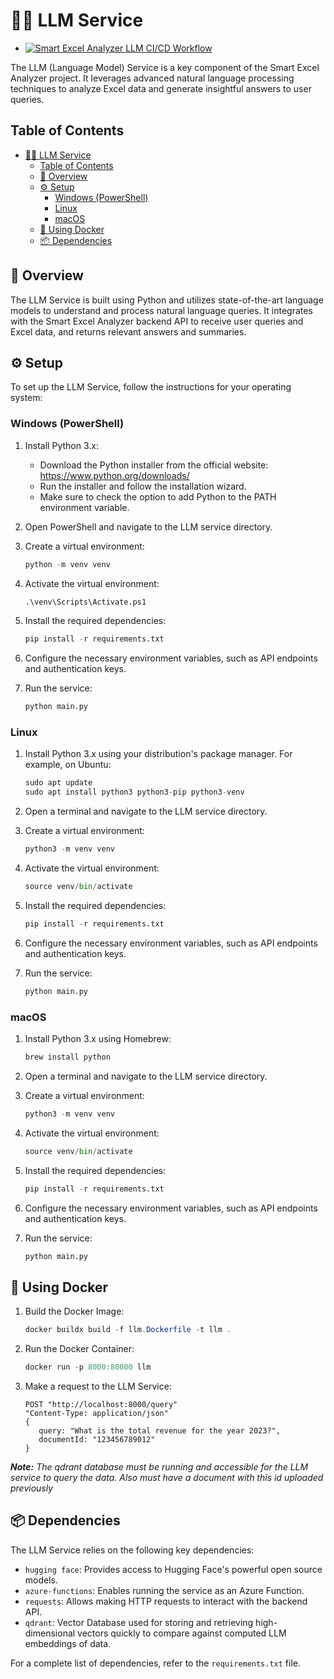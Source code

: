 
# 🤖💬 LLM Service

- [![Smart Excel Analyzer LLM CI/CD Workflow](https://github.com/cwmasonRollTide/SmartExcelAnalyzer/actions/workflows/llm-workflow.yml/badge.svg?branch=main)](https://github.com/cwmasonRollTide/SmartExcelAnalyzer/actions/workflows/llm-workflow.yml)

The LLM (Language Model) Service is a key component of the Smart Excel Analyzer project. It leverages advanced natural language processing techniques to analyze Excel data and generate insightful answers to user queries.

## Table of Contents

- [🤖💬 LLM Service](#-llm-service)
  - [Table of Contents](#table-of-contents)
  - [📝 Overview](#-overview)
  - [⚙️ Setup](#️-setup)
    - [Windows (PowerShell)](#windows-powershell)
    - [Linux](#linux)
    - [macOS](#macos)
  - [🐳 Using Docker](#-using-docker)
  - [📦 Dependencies](#-dependencies)

## 📝 Overview

The LLM Service is built using Python and utilizes state-of-the-art language models to understand and process natural language queries. It integrates with the Smart Excel Analyzer backend API to receive user queries and Excel data, and returns relevant answers and summaries.

## ⚙️ Setup  

To set up the LLM Service, follow the instructions for your operating system:

### Windows (PowerShell)

1. Install Python 3.x:
   - Download the Python installer from the official website: <https://www.python.org/downloads/>
   - Run the installer and follow the installation wizard.
   - Make sure to check the option to add Python to the PATH environment variable.

2. Open PowerShell and navigate to the LLM service directory.

3. Create a virtual environment:

   ```python
   python -m venv venv
   ```

4. Activate the virtual environment:

   ```python
   .\venv\Scripts\Activate.ps1
   ```

5. Install the required dependencies:

   ```python
   pip install -r requirements.txt
   ```

6. Configure the necessary environment variables, such as API endpoints and authentication keys.

7. Run the service:

   ```python
   python main.py
   ```

### Linux

1. Install Python 3.x using your distribution's package manager. For example, on Ubuntu:

   ```python
   sudo apt update
   sudo apt install python3 python3-pip python3-venv
   ```

2. Open a terminal and navigate to the LLM service directory.

3. Create a virtual environment:

   ```python
   python3 -m venv venv
   ```

4. Activate the virtual environment:

   ```python
   source venv/bin/activate
   ```

5. Install the required dependencies:

   ```python
   pip install -r requirements.txt
   ```

6. Configure the necessary environment variables, such as API endpoints and authentication keys.

7. Run the service:

   ```python
   python main.py
   ```

### macOS

1. Install Python 3.x using Homebrew:

   ```python
   brew install python
   ```

2. Open a terminal and navigate to the LLM service directory.

3. Create a virtual environment:

   ```python
   python3 -m venv venv
   ```

4. Activate the virtual environment:

   ```python
   source venv/bin/activate
   ```

5. Install the required dependencies:

   ```python
   pip install -r requirements.txt
   ```

6. Configure the necessary environment variables, such as API endpoints and authentication keys.

7. Run the service:

   ```python
   python main.py
   ```

## 🐳 Using Docker

   1. Build the Docker Image:

      ```powershell
      docker buildx build -f llm.Dockerfile -t llm .
      ```

   2. Run the Docker Container:

      ```powershell
      docker run -p 8000:80000 llm
      ```

   3. Make a request to the LLM Service:

      ```http
      POST "http://localhost:8000/query" 
      "Content-Type: application/json" 
      {
         query: "What is the total revenue for the year 2023?", 
         documentId: "123456789012" 
      }
      ```

   ***Note:** The qdrant database must be running and accessible for the LLM service to query the data. Also must have a document with this id uploaded previously*

## 📦 Dependencies

The LLM Service relies on the following key dependencies:

- `hugging face`: Provides access to Hugging Face's powerful open source models.
- `azure-functions`: Enables running the service as an Azure Function.
- `requests`: Allows making HTTP requests to interact with the backend API.
- `qdrant`: Vector Database used for storing and retrieving high-dimensional vectors quickly to compare against computed LLM embeddings of data.

For a complete list of dependencies, refer to the `requirements.txt` file.
